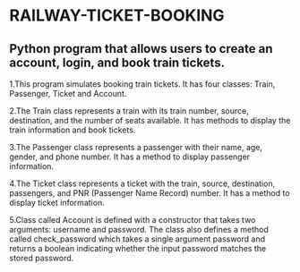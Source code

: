 # RAILWAY-TICKET-BOOKING
## Python program that allows users to create an account, login, and book train tickets.

1.This program simulates booking train tickets. It has four classes: Train, Passenger, Ticket and Account.

2.The Train class represents a train with its train number, source, destination, and the number of seats available. It has methods to display the train information and book tickets.

3.The Passenger class represents a passenger with their name, age, gender, and phone number. It has a method to display passenger information.

4.The Ticket class represents a ticket with the train, source, destination, passengers, and PNR (Passenger Name Record) number. It has a method to display ticket information.

5.Class called Account is defined with a constructor that takes two arguments: username and password. The class also defines a method called check_password which takes a single argument password and returns a boolean indicating whether the input password matches the stored password.
